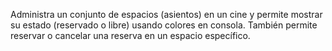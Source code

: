 Administra un conjunto de espacios (asientos) en un cine y permite mostrar su estado (reservado o libre) usando colores en consola. También permite reservar o cancelar una reserva en un espacio específico.
